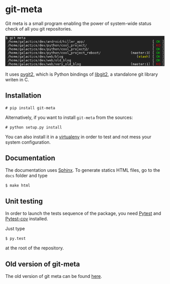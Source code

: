 git-meta
========

Git meta is a small program enabling the power of system-wide status check of
all you git repositories.

![Terminal output](docs/source/_static/terminal.png)

It uses [pygit2](https://github.com/libgit2/pygit2), which is Python bindings of
[libgit2](https://github.com/libgit2/libgit2), a standalone git library writen
in C.

Installation
------------

    # pip install git-meta

Alternatively, if you want to install `git-meta` from the sources:

    # python setup.py install

You can also install it in a [virtualenv](https://github.com/pypa/virtualenv) in
order to test and not mess your system configuration.

Documentation
-------------

The documentation uses [Sphinx](http://sphinx-doc.org/). To generate statics HTML
files, go to the `docs` folder and type

    $ make html

Unit testing
------------

In order to launch the tests sequence of the package, you need
[Pytest](http://pytest.org/latest/) and
[Pytest-cov](https://pypi.python.org/pypi/pytest-cov/) installed.

Just type

    $ py.test

at the root of the repository.

Old version of git-meta
-----------------------

The old version of git meta can be found [here](https://github.com/galactics/git-meta-old).
